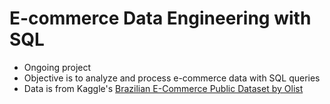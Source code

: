# E-commerce Data Engineering with SQL

- Ongoing project 
- Objective is to analyze and process e-commerce data with SQL queries
- Data is from Kaggle's [Brazilian E-Commerce Public Dataset by Olist](https://www.kaggle.com/datasets/olistbr/brazilian-ecommerce)

